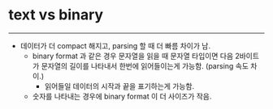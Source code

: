 # text vs binary

*** 

- 데이터가 더 compact 해지고, parsing 할 때 더 빠름 차이가 남.
  - binary format 과 같은 경우 문자열을 읽을 때 문자열 타입이면 다음 2바이트가 문자열의 길이를 나타내서 한번에 읽어들이는게 가능함. (parsing 속도 차이.) 
    - 읽어들일 데이터의 시작과 끝을 표기하는게 가능함.
  - 숫자를 나타내는 경우에 binary format 이 더 사이즈가 작음. 